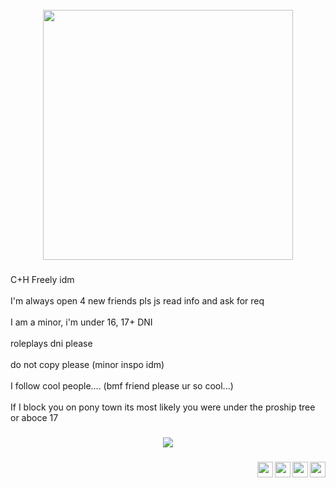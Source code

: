 <br clear="both">

<div align="center">
  <img height="400" src="https://camo.githubusercontent.com/711311ce6ca2d68312a099b477a83530f541b81243ababe0c6a5cc332833de47/68747470733a2f2f696d672e706c6179626f6f6b2e636f6d2f35656978686730636557524253646e567941465a7256357a416338635a67325138323276546141366544382f5a334d364c79397762474635596d39762f6179316863334e6c64484d74634856692f62476c6a4c7a55784d6a41784f546b312f4c5759344e3255744e444e6b5a5331682f4e4755784c5445774e446b305a446b352f596a49334d51"  />
</div>

###

<p align="left">C+H Freely idm<br><br>I'm always open 4 new friends pls js read info and ask for req<br><br>I am a minor, i'm under 16, 17+ DNI<br><br>roleplays dni please<br><br>do not copy please (minor inspo idm)<br><br>I follow cool people.... (bmf friend please ur so cool...)<br><br>If I block you on pony town its most likely you were under the proship tree or aboce 17</p>

###

<div align="center">
  <img src="https://visitor-badge.laobi.icu/badge?page_id=Morgio.Morgio&left_color=black&right_color=darkred&left_text=cool%20people"  />
</div>

###

<img align="right" height="25" src="https://64.media.tumblr.com/a995968e1b0a942224d69e9cc70950b5/7edbd016635ef3d8-0e/s250x400/6b456339d33d95bcaa06e43581c058f1c8c35ee3.gifv"  />

###

<img align="right" height="25" src="https://64.media.tumblr.com/63b433dfef21799cfd34fef14d9057ba/4fdd7292ae378a58-5a/s250x400/14456df46c24bb45e334031a20743cf351396d42.gifv"  />

###

<img align="right" height="25" src="https://64.media.tumblr.com/03f3108b05829c00fa870d3712cbb6c3/150050ef62aeb4f9-b8/s250x400/e92243b3baa1b7629bc6c01cac92c10b329a96ae.gifv"  />

###

<img align="right" height="25" src="https://64.media.tumblr.com/d1a3023bc88c3839cb4221dc1b89882e/858fba5bea03910f-ab/s400x600/08bdceae430016f2140ea5fcfc876483fe8052b5.gifv"  />

###
